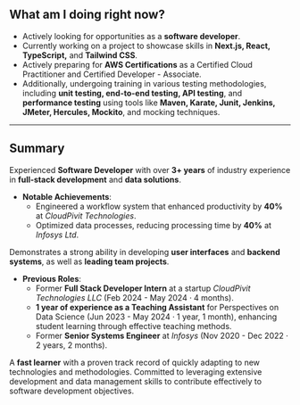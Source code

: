 ## What am I doing right now?

- Actively looking for opportunities as a **software developer**.
- Currently working on a project to showcase skills in **Next.js, React, TypeScript,** and **Tailwind CSS**.
- Actively preparing for **AWS Certifications** as a Certified Cloud Practitioner and Certified Developer - Associate.
- Additionally, undergoing training in various testing methodologies, including **unit testing, end-to-end testing, API testing**, and **performance testing** using tools like **Maven, Karate, Junit, Jenkins, JMeter, Hercules, Mockito**, and mocking techniques.


---
## Summary

Experienced **Software Developer** with over **3+ years** of industry experience in **full-stack development** and **data solutions**. 

- **Notable Achievements**:
  - Engineered a workflow system that enhanced productivity by **40%** at *CloudPivit Technologies*.
  - Optimized data processes, reducing processing time by **40%** at *Infosys Ltd*.

Demonstrates a strong ability in developing **user interfaces** and **backend systems**, as well as **leading team projects**. 

- **Previous Roles**:
  - Former **Full Stack Developer Intern** at a startup *CloudPivit Technologies LLC* (Feb 2024 - May 2024 · 4 months).
  - **1 year of experience as a Teaching Assistant** for Perspectives on Data Science (Jun 2023 - May 2024 · 1 year, 1 month), enhancing student learning through effective teaching methods.
  - Former **Senior Systems Engineer** at *Infosys* (Nov 2020 - Dec 2022 · 2 years, 2 months).

A **fast learner** with a proven track record of quickly adapting to new technologies and methodologies. Committed to leveraging extensive development and data management skills to contribute effectively to software development objectives.
